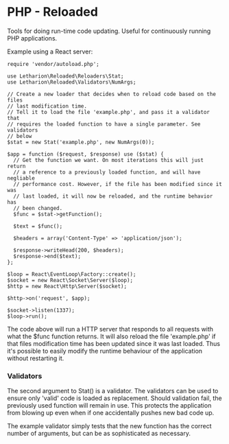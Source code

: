 # PHP - Reloaded

Tools for doing run-time code updating.
Useful for continuously running PHP applications.

Example using a React server:

    require 'vendor/autoload.php';

    use Letharion\Reloaded\Reloaders\Stat;
    use Letharion\Reloaded\Validators\NumArgs;

    // Create a new loader that decides when to reload code based on the files
    // last modification time.
    // Tell it to load the file 'example.php', and pass it a validator that
    // requires the loaded function to have a single parameter. See validators
    // below
    $stat = new Stat('example.php', new NumArgs(0));

    $app = function ($request, $response) use ($stat) {
      // Get the function we want. On most iterations this will just return
      // a reference to a previously loaded function, and will have negliable
      // performance cost. However, if the file has been modified since it was
      // last loaded, it will now be reloaded, and the runtime behavior has
      // been changed.
      $func = $stat->getFunction();

      $text = $func();

      $headers = array('Content-Type' => 'application/json');

      $response->writeHead(200, $headers);
      $response->end($text);
    };

    $loop = React\EventLoop\Factory::create();
    $socket = new React\Socket\Server($loop);
    $http = new React\Http\Server($socket);

    $http->on('request', $app);

    $socket->listen(1337);
    $loop->run();

The code above will run a HTTP server that responds to all requests with 
what the $func function returns. It will also reload the file 'example.php' if
that files modification time has been updated since it was last loaded. 
Thus it's possible to easily modify the runtime behaviour of the application
without restarting it.

### Validators
The second argument to Stat() is a validator. The validators can be used to
ensure only 'valid' code is loaded as replacement. Should validation fail, the
previously used function will remain in use. This protects the application
from blowing up even when if one accidentally pushes new bad code up.

The example validator simply tests that the new function has the correct number
of arguments, but can be as sophisticated as necessary.

